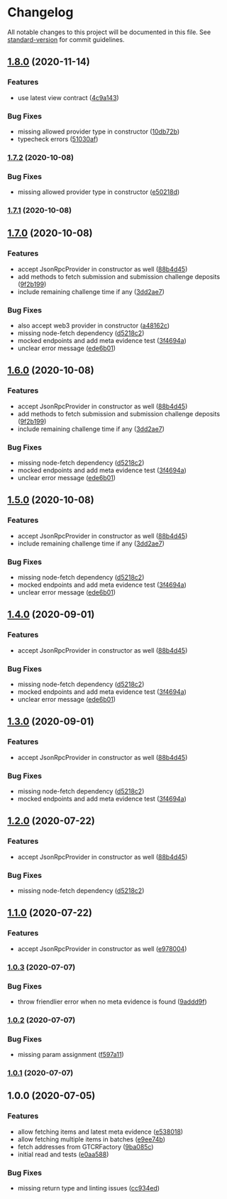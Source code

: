 # Changelog

All notable changes to this project will be documented in this file. See [standard-version](https://github.com/conventional-changelog/standard-version) for commit guidelines.

## [1.8.0](https://github.com/kleros/gtcr-sdk/compare/v1.7.0...v1.8.0) (2020-11-14)


### Features

* use latest view contract ([4c9a143](https://github.com/kleros/gtcr-sdk/commit/4c9a143cf386b813111c48911123e5a056bbb9b9))


### Bug Fixes

* missing allowed provider type in constructor ([10db72b](https://github.com/kleros/gtcr-sdk/commit/10db72bc744428fcd70381253b2d285034b41e1c))
* typecheck errors ([51030af](https://github.com/kleros/gtcr-sdk/commit/51030afdb9e7f6f54f570c32739d38058ad0eb34))

### [1.7.2](https://github.com/kleros/gtcr-sdk/compare/v1.7.0...v1.7.2) (2020-10-08)


### Bug Fixes

* missing allowed provider type in constructor ([e50218d](https://github.com/kleros/gtcr-sdk/commit/e50218da198bd277c1d2c8c715783dfe615b94ee))

### [1.7.1](https://github.com/kleros/gtcr-sdk/compare/v1.7.0...v1.7.1) (2020-10-08)

## [1.7.0](https://github.com/kleros/gtcr-sdk/compare/v1.0.3...v1.7.0) (2020-10-08)


### Features

* accept JsonRpcProvider in constructor as well ([88b4d45](https://github.com/kleros/gtcr-sdk/commit/88b4d45d2ea147b4c0ca17935ed0de090ffac54b))
* add methods to fetch submission and submission challenge deposits ([9f2b199](https://github.com/kleros/gtcr-sdk/commit/9f2b199a92715c26a691b6a179f044d8e5449822))
* include remaining challenge time if any ([3dd2ae7](https://github.com/kleros/gtcr-sdk/commit/3dd2ae71a12a5d0a885c9ef499b14320118b3096))


### Bug Fixes

* also accept web3 provider in constructor ([a48162c](https://github.com/kleros/gtcr-sdk/commit/a48162c0d9b1013176c0e61f260c4698cd41e826))
* missing node-fetch dependency ([d5218c2](https://github.com/kleros/gtcr-sdk/commit/d5218c24143670042bc6c5373aecbd7a801b8a89))
* mocked endpoints and add meta evidence test ([3f4694a](https://github.com/kleros/gtcr-sdk/commit/3f4694a368a3778097274f60c0807743c23d0004))
* unclear error message ([ede6b01](https://github.com/kleros/gtcr-sdk/commit/ede6b0178640c6834663a3697f970509dec18d9e))

## [1.6.0](https://github.com/kleros/gtcr-sdk/compare/v1.0.3...v1.6.0) (2020-10-08)


### Features

* accept JsonRpcProvider in constructor as well ([88b4d45](https://github.com/kleros/gtcr-sdk/commit/88b4d45d2ea147b4c0ca17935ed0de090ffac54b))
* add methods to fetch submission and submission challenge deposits ([9f2b199](https://github.com/kleros/gtcr-sdk/commit/9f2b199a92715c26a691b6a179f044d8e5449822))
* include remaining challenge time if any ([3dd2ae7](https://github.com/kleros/gtcr-sdk/commit/3dd2ae71a12a5d0a885c9ef499b14320118b3096))


### Bug Fixes

* missing node-fetch dependency ([d5218c2](https://github.com/kleros/gtcr-sdk/commit/d5218c24143670042bc6c5373aecbd7a801b8a89))
* mocked endpoints and add meta evidence test ([3f4694a](https://github.com/kleros/gtcr-sdk/commit/3f4694a368a3778097274f60c0807743c23d0004))
* unclear error message ([ede6b01](https://github.com/kleros/gtcr-sdk/commit/ede6b0178640c6834663a3697f970509dec18d9e))

## [1.5.0](https://github.com/kleros/gtcr-sdk/compare/v1.0.3...v1.5.0) (2020-10-08)


### Features

* accept JsonRpcProvider in constructor as well ([88b4d45](https://github.com/kleros/gtcr-sdk/commit/88b4d45d2ea147b4c0ca17935ed0de090ffac54b))
* include remaining challenge time if any ([3dd2ae7](https://github.com/kleros/gtcr-sdk/commit/3dd2ae71a12a5d0a885c9ef499b14320118b3096))


### Bug Fixes

* missing node-fetch dependency ([d5218c2](https://github.com/kleros/gtcr-sdk/commit/d5218c24143670042bc6c5373aecbd7a801b8a89))
* mocked endpoints and add meta evidence test ([3f4694a](https://github.com/kleros/gtcr-sdk/commit/3f4694a368a3778097274f60c0807743c23d0004))
* unclear error message ([ede6b01](https://github.com/kleros/gtcr-sdk/commit/ede6b0178640c6834663a3697f970509dec18d9e))

## [1.4.0](https://github.com/kleros/gtcr-sdk/compare/v1.0.3...v1.4.0) (2020-09-01)


### Features

* accept JsonRpcProvider in constructor as well ([88b4d45](https://github.com/kleros/gtcr-sdk/commit/88b4d45d2ea147b4c0ca17935ed0de090ffac54b))


### Bug Fixes

* missing node-fetch dependency ([d5218c2](https://github.com/kleros/gtcr-sdk/commit/d5218c24143670042bc6c5373aecbd7a801b8a89))
* mocked endpoints and add meta evidence test ([3f4694a](https://github.com/kleros/gtcr-sdk/commit/3f4694a368a3778097274f60c0807743c23d0004))
* unclear error message ([ede6b01](https://github.com/kleros/gtcr-sdk/commit/ede6b0178640c6834663a3697f970509dec18d9e))

## [1.3.0](https://github.com/kleros/gtcr-sdk/compare/v1.0.3...v1.3.0) (2020-09-01)


### Features

* accept JsonRpcProvider in constructor as well ([88b4d45](https://github.com/kleros/gtcr-sdk/commit/88b4d45d2ea147b4c0ca17935ed0de090ffac54b))


### Bug Fixes

* missing node-fetch dependency ([d5218c2](https://github.com/kleros/gtcr-sdk/commit/d5218c24143670042bc6c5373aecbd7a801b8a89))
* mocked endpoints and add meta evidence test ([3f4694a](https://github.com/kleros/gtcr-sdk/commit/3f4694a368a3778097274f60c0807743c23d0004))

## [1.2.0](https://github.com/kleros/gtcr-sdk/compare/v1.0.3...v1.2.0) (2020-07-22)


### Features

* accept JsonRpcProvider in constructor as well ([88b4d45](https://github.com/kleros/gtcr-sdk/commit/88b4d45d2ea147b4c0ca17935ed0de090ffac54b))


### Bug Fixes

* missing node-fetch dependency ([d5218c2](https://github.com/kleros/gtcr-sdk/commit/d5218c24143670042bc6c5373aecbd7a801b8a89))

## [1.1.0](https://github.com/kleros/gtcr-sdk/compare/v1.0.3...v1.1.0) (2020-07-22)


### Features

* accept JsonRpcProvider in constructor as well ([e978004](https://github.com/kleros/gtcr-sdk/commit/e97800491b53f66f0a946c574ae45dfe8ee27ff3))

### [1.0.3](https://github.com/kleros/gtcr-sdk/compare/v1.0.2...v1.0.3) (2020-07-07)


### Bug Fixes

* throw friendlier error when no meta evidence is found ([9addd9f](https://github.com/kleros/gtcr-sdk/commit/9addd9f0e9ac0002e3c2bade83e1e6a5a4949307))

### [1.0.2](https://github.com/kleros/gtcr-sdk/compare/v1.0.1...v1.0.2) (2020-07-07)


### Bug Fixes

* missing param assignment ([f597a11](https://github.com/kleros/gtcr-sdk/commit/f597a11890b353680faa3aead6210d473965ca64))

### [1.0.1](https://github.com/kleros/gtcr-sdk/compare/v1.0.0...v1.0.1) (2020-07-07)

## 1.0.0 (2020-07-05)


### Features

* allow fetching items and latest meta evidence ([e538018](https://github.com/kleros/gtcr-sdk/commit/e5380183c14290ca5cf365e9f63fd218d1b83edd))
* allow fetching multiple items in batches ([e9ee74b](https://github.com/kleros/gtcr-sdk/commit/e9ee74ba873ae057837ca8c4d996017df6db5cbd))
* fetch addresses from GTCRFactory ([9ba085c](https://github.com/kleros/gtcr-sdk/commit/9ba085ce36382785d069a9090f027c587656abe4))
* initial read and tests ([e0aa588](https://github.com/kleros/gtcr-sdk/commit/e0aa5884263a77c84dd8e429c8240d8146574cca))


### Bug Fixes

* missing return type and linting issues ([cc934ed](https://github.com/kleros/gtcr-sdk/commit/cc934edeffae26a9ea7596305ea667aca683775e))

